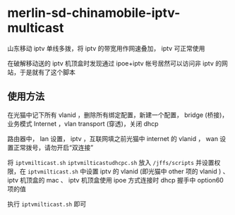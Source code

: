 # merlin-sd-chinamobile-iptv-multicast

山东移动 iptv 单线多拨，将 iptv 的带宽用作网速叠加， iptv 可正常使用

在破解移动送的 iptv 机顶盒时发现通过 ipoe+iptv 帐号居然可以访问非 iptv 的网站，于是就有了这个脚本

## 使用方法

在光猫中记下所有 vlanid ，删除所有绑定配置，新建一个配置， bridge (桥接)，业务模式 Internet ，vlan transport (穿透)，关闭 dhcp

路由器中， lan 设置， iptv ，互联网填之前光猫中 internet 的 vlanid ， wan 设置正常拨号，请勿开启“双连接”

将 `iptvmilticast.sh` `iptvmilticastudhcpc.sh` 放入 `/jffs/scripts` 并设置权限，在 `iptvmilticast.sh` 中设置 iptv 的 vlanid (即光猫中 other 项的 vlanid ) 、 iptv 机顶盒的 mac 、 iptv 机顶盒使用 ipoe 方式连接时 dhcp 握手中 option60 项的值

执行 `iptvmilticast.sh` 即可
